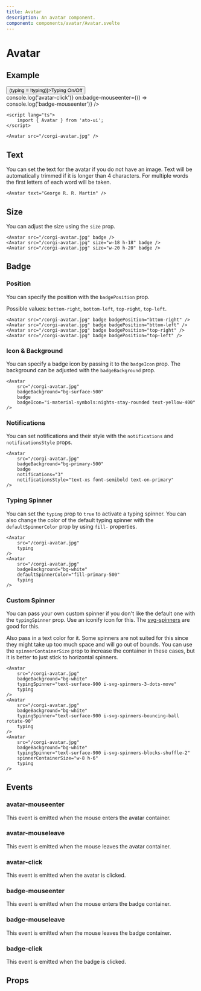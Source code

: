 ```yaml
---
title: Avatar
description: An avatar component.
component: components/avatar/Avatar.svelte
---
```


<script lang="ts">
	import Usage from '../Usage.svelte';
	import PropsTable from './PropsTable.svelte';
    import docs from '$lib/components/avatar/Avatar.svelte?raw&sveld';
	import Avatar from '$lib/components/avatar/Avatar.svelte';

	let typing = true;
</script>

# Avatar

## Example

<Usage>
	<button
		class="btn-glass-primary mb-4 btn-lg"
		on:click={() => (typing = !typing)}>Typing On/Off</button
	>
	<div class="flex flex-wrap justify-center items-center gap-8">
		<Avatar
			src="/corgi-avatar.jpg"
			rounded="rounded-none"
			badgeBackground="bg-secondary-500"
			border="border-4 border-surface-800 hover:(border-primary-500)"
			badge
		/>
		<Avatar
			src="/corgi-avatar.jpg"
			badge
			badgePosition="bottom-left"
			on:avatar-click={() => console.log('avatar-click')}
			on:badge-mouseenter={() => console.log('badge-mouseenter')}
		/>
		<Avatar text="Ben M." />
		<Avatar text="George R. R. Martin" rounded="rounded-full" badge />
		<Avatar
			src="/corgi-avatar.jpg"
			badge
			rounded="rounded-full"
			badgePosition="bottom-left"
			badgeBackground="bg-success-500"
			notifications="42"
			notificationsStyle="text-xs font-semibold text-on-success"
		/>
		<Avatar src="/corgi-avatar.jpg" badge badgePosition="top-left" />
		<Avatar
			src="/corgi-avatar.jpg"
			badge
			rounded="rounded-full"
			badgePosition="top-right"
			{typing}
		/>
		<Avatar
			src="/corgi-avatar.jpg"
			badge
			badgeBackground="bg-warning-500"
			{typing}
		/>
		<Avatar
			src="/corgi-avatar.jpg"
			rounded="rounded-xl"
			badgeBackground="bg-red-600"
			badge
			badgeIcon="text-gray-300 w-5 h-5 i-material-symbols:horizontal-rule-rounded"
		/>
		<Avatar src="/corgi-avatar.jpg" rounded="rounded-3xl" badgeBackground="bg-yellow-500" badge />
		<Avatar
			src="/corgi-avatar.jpg"
			rounded="rounded-full"
			badgeBackground="bg-surface-500"
			badge
			badgeIcon="i-material-symbols:nights-stay-rounded text-yellow-400"
		/>
		<Avatar
			src="/corgi-avatar.jpg"
			rounded="rounded-full"
			badgeBackground="bg-surface-500"
			badge
			badgeIcon="i-material-symbols:nights-stay-rounded text-yellow-400"
			defaultSpinnerColor="fill-white"
			{typing}
		/>
	</div>
</Usage>

```svelte
<script lang="ts">
	import { Avatar } from 'ato-ui';
</script>

<Avatar src="/corgi-avatar.jpg" />
```

## Text

You can set the text for the avatar if you do not have an image. Text will be automatically trimmed if it is longer than 4 characters. For multiple words the first letters of each word will be taken.

<Usage>
	<Avatar text="George R. R. Martin" />
</Usage>

```svelte
<Avatar text="George R. R. Martin" />
```

## Size

You can adjust the size using the `size` prop.

<Usage>
	<Avatar src="/corgi-avatar.jpg" badge />
	<Avatar src="/corgi-avatar.jpg" size="w-18 h-18" badge />
	<Avatar src="/corgi-avatar.jpg" size="w-20 h-20" badge />
</Usage>

```svelte
<Avatar src="/corgi-avatar.jpg" badge />
<Avatar src="/corgi-avatar.jpg" size="w-18 h-18" badge />
<Avatar src="/corgi-avatar.jpg" size="w-20 h-20" badge />
```

## Badge 

### Position

You can specify the position with the `badgePosition` prop.

Possible values: `bottom-right`, `bottom-left`, `top-right`, `top-left`.

<Usage>
	<Avatar src="/corgi-avatar.jpg" badge badgePosition="bottom-right" />
	<Avatar src="/corgi-avatar.jpg" badge badgePosition="bottom-left" />
	<Avatar src="/corgi-avatar.jpg" badge badgePosition="top-right" />
	<Avatar src="/corgi-avatar.jpg" badge badgePosition="top-left" />
</Usage>

```svelte
<Avatar src="/corgi-avatar.jpg" badge badgePosition="bttom-right" />
<Avatar src="/corgi-avatar.jpg" badge badgePosition="bttom-left" />
<Avatar src="/corgi-avatar.jpg" badge badgePosition="top-right" />
<Avatar src="/corgi-avatar.jpg" badge badgePosition="top-left" />
```


### Icon & Background

You can specify a badge icon by passing it to the `badgeIcon` prop. The background can be adjusted with the `badgeBackground` prop.

<Usage>
	<Avatar
		src="/corgi-avatar.jpg"
		rounded="rounded-full"
		badgeBackground="bg-surface-500"
		badge
		badgeIcon="i-material-symbols:nights-stay-rounded text-yellow-400"
	/>
</Usage>

```svelte
<Avatar
	src="/corgi-avatar.jpg"
	badgeBackground="bg-surface-500"
	badge
	badgeIcon="i-material-symbols:nights-stay-rounded text-yellow-400"
/>
```

### Notifications

You can set notifications and their style with the `notifications` and `notificationsStyle` props.

<Usage>
	<Avatar
		src="/corgi-avatar.jpg"
		badgeBackground="bg-primary-500"
		badge
		notifications="3"
		notificationsStyle="text-xs font-semibold text-on-primary"
	/>
</Usage>

```svelte
<Avatar
	src="/corgi-avatar.jpg"
	badgeBackground="bg-primary-500"
	badge
	notifications="3"
	notificationsStyle="text-xs font-semibold text-on-primary"
/>
```

### Typing Spinner

You can set the `typing` prop to `true` to activate a typing spinner. You can also change the color of the default typing spinner with the `defaultSpinnerColor` prop by using `fill-` properties.

<Usage>
	<Avatar
		src="/corgi-avatar.jpg"
		typing
	/>
	<Avatar
		src="/corgi-avatar.jpg"
		badgeBackground="bg-white"
		defaultSpinnerColor="fill-primary-500"
		typing
	/>
</Usage>

```svelte
<Avatar
	src="/corgi-avatar.jpg"
	typing
/>
<Avatar
	src="/corgi-avatar.jpg"
	badgeBackground="bg-white"
	defaultSpinnerColor="fill-primary-500"
	typing
/>
```

### Custom Spinner

You can pass your own custom spinner if you don't like the default one with the `typingSpinner` prop. Use an iconify icon for this. The [svg-spinners](https://icones.js.org/collection/svg-spinners) are good for this.

Also pass in a text color for it. Some spinners are not suited for this since they might take up too much space and will go out of bounds. You can use the `spinnerContainerSize` prop to increase the container in these cases, but it is better to just stick to horizontal spinners.

<Usage>
	<Avatar
		src="/corgi-avatar.jpg"
		badgeBackground="bg-white"
		typingSpinner="text-surface-900 i-svg-spinners-3-dots-move"
		typing
	/>
	<Avatar
		src="/corgi-avatar.jpg"
		badgeBackground="bg-white"
		typingSpinner="text-surface-900 i-svg-spinners-bouncing-ball rotate-90"
		typing
	/>
	<Avatar
		src="/corgi-avatar.jpg"
		badgeBackground="bg-white"
		typingSpinner="text-surface-900 i-svg-spinners-blocks-shuffle-2"
		spinnerContainerSize="w-8 h-6"
		typing
	/>
</Usage>

```svelte
<Avatar
	src="/corgi-avatar.jpg"
	badgeBackground="bg-white"
	typingSpinner="text-surface-900 i-svg-spinners-3-dots-move"
	typing
/>
<Avatar
	src="/corgi-avatar.jpg"
	badgeBackground="bg-white"
	typingSpinner="text-surface-900 i-svg-spinners-bouncing-ball rotate-90"
	typing
/>
<Avatar
	src="/corgi-avatar.jpg"
	badgeBackground="bg-white"
	typingSpinner="text-surface-900 i-svg-spinners-blocks-shuffle-2"
	spinnerContainerSize="w-8 h-6"
	typing
/>
```

## Events

### avatar-mouseenter

This event is emitted when the mouse enters the avatar container.

### avatar-mouseleave

This event is emitted when the mouse leaves the avatar container.

### avatar-click

This event is emitted when the avatar is clicked.

### badge-mouseenter

This event is emitted when the mouse enters the badge container.

### badge-mouseleave

This event is emitted when the mouse leaves the badge container.

### badge-click

This event is emitted when the badge is clicked.


## Props

<PropsTable props={docs.props} />